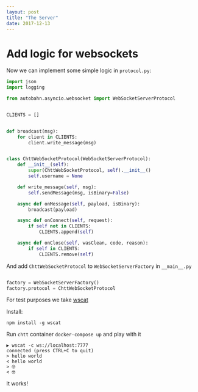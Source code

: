 ```yaml
---
layout: post
title: "The Server"
date: 2017-12-13
---
```


# Add logic for websockets

Now we can implement some simple logic in `protocol.py`:

```python
import json
import logging

from autobahn.asyncio.websocket import WebSocketServerProtocol


CLIENTS = []


def broadcast(msg):
    for client in CLIENTS:
        client.write_message(msg)


class ChttWebSocketProtocol(WebSocketServerProtocol):
    def __init__(self):
        super(ChttWebSocketProtocol, self).__init__()
        self.username = None

    def write_message(self, msg):
        self.sendMessage(msg, isBinary=False)

    async def onMessage(self, payload, isBinary):
        broadcast(payload)

    async def onConnect(self, request):
        if self not in CLIENTS:
            CLIENTS.append(self)

    async def onClose(self, wasClean, code, reason):
        if self in CLIENTS:
            CLIENTS.remove(self)
```

And add `ChttWebSocketProtocol` to `WebSocketServerFactory` in `__main__.py`

```python

factory = WebSocketServerFactory()
factory.protocol = ChttWebSocketProtocol

```

For test purposes we take [wscat](https://github.com/websockets/wscat)

Install:

```
npm install -g wscat
```

Run `chtt` container `docker-compose up` and play with it

```
▶ wscat -c ws://localhost:7777
connected (press CTRL+C to quit)
> hello world
< hello world
> 🤓
< 🤓
```

It works!